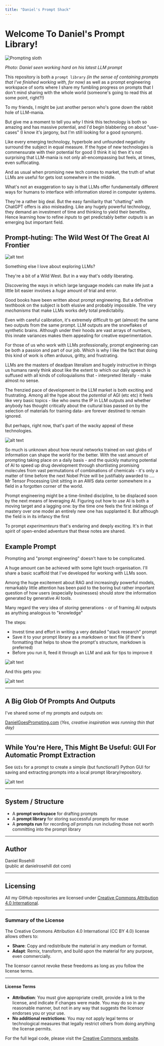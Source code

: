 ```yaml
---
title: "Daniel's Prompt Shack"
---
```


# Welcome To Daniel's Prompt Library!

![Prompting sloth](images/banner.webp)

*Photo: Daniel seen working hard on his latest LLM prompt*

This repository is both a `prompt library`  *(in the sense of containing prompts that I've finished working with, for now)* as well as a prompt engineering workspace of sorts where I share my fumbling progress on prompts that I don't mind sharing with the whole world (someone's going to read this at some point, right?!)

To my friends, I might be just another person who's gone down the rabbit hole of LLM-mania.

But give me a moment to tell you *why* I think this technology is both so amazing and has massive potential, and I'd begin blabbering on about "use-cases" (I know it's jargony, but I'm still looking for a good synonym). 

Like every emerging technology, hyperbole and unfounded negativity surround the subject in equal measure. If the hype of new technologies is commensurate with their potential for good (I think it is) then it's not surprising that LLM-mania is not only all-encompassing but feels, at times, even suffocating.

And as usual when promising new tech comes to market, the truth of what LLMs are useful for gets lost somewhere in the middle. 

What's not an exaggeration to say is that LLMs offer fundamentally different ways for humans to interface with information stored in computer systems. 

They're a rather big deal. But the easy familiarity that "chatting" with ChatGPT offers is also misleading. Like any hugely powerful technology, they demand an investment of time and thinking to yield their benefits. Hence learning how to refine *inputs* to get predictably better *outputs* is an emerging but important field.

## Prompt-huting: The Wild West Of The Great AI Frontier

![alt text](images/wild-west-sloth.webp)

Something else I love about exploring LLMs? 

They're a bit of a Wild West. But in a way that's oddly liberating.

Discovering the ways in which large language models can make life just a little bit easier involves a *huge* amount of trial and error. 

Good books have been written about prompt engineering. But a definitive texthbook on the subject is both elusive and probably impossible. The very *mechanisms* that make LLMs works defy total predictabiliy. 

Even with careful calibration, it's extremely difficult to get (almost) the same two outputs from the same prompt. LLM outputs are the snowflakes of synthetic brains. Although under their hoods are vast arrays of numbers, this innate variances makes them appealing for creative experimentation.

For those of us who work with LLMs professionally, prompt engineering can be both a passion and part of our job. Which is why I like the fact that doing this kind of work is often arduous, gritty, and frustrating. 

 LLMs are the masters of deadpan literalism and hugely instructive in things us humans rarely think about like the extent to which our daily speech is suffused with all kinds of colloquialisms that - interpreted literally - make almost no sense. 

 The frenzied pace of development in the LLM market is both exciting and frustrating. Among all the hype about the *potential* of AGI (etc etc) it feels like very basic topics - like who owns the IP in LLM outputs and whether anybody has thought critically about the cultural bias passed on by the selection of materials for training data- are forever destined to remain ignored. 

But perhaps, right now, that's part of the wacky appeal of these technologies.

![alt text](images/gpu-award.webp)

So much is unknown about how neural networks trained on vast globs of information can shape the world for the better. With the vast amount of prompting taking place on a daily basis - and the quickly maturing potential of AI to speed up drug development through shortlisting promising molecules from vast permutations of combinations of chemicals - it's only a matter of time before the next Nobel Prize will be justifiably awarded to .... Mr Tensor Processing Unit sitting in an AWS data center somewhere in a field in a forgotten corner of the world.

Prompt engineering might be a time-limited discipline, to be displaced soon by the next means of leveraging AI. Figuring out how to *use* AI is both a moving target and a lagging one: by the time one feels the first inklings of mastery over one model an entirely new one has supplanted it. But although the field is in its infancy the first 

 To prompt *experimenteurs* that's endaring and deeply exciting. It's in that spirit of open-ended adventure that these notes are shared.

## Example Prompt

Prompting and "prompt engineering" doesn't have to be complicated. 

A huge amount can be achieved with some light touch organisation. I'll share a basic scaffold that I've developed for working with LLMs soon.

Among the huge excitement about RAG and increasingly powerful models, remarkably little attention has been paid to the boring but rather important question of how users (especially businesses) should *store* the information generated by generative AI tools. 

Many regard the very idea of *storing* generations - or of framing AI outputs as anything analogous to "knowledge"

The steps:

- Invest time and effort in writing a very detailed "stack research" prompt  
- Save it to your prompt library as a markdown or text file (if there's formatting that helps to show the prompt's structure, markdown is preferred)  
- Before you run it, feed it through an LLM and ask for tips to improve it  

![alt text](images/sample-prompts/1.png)

And this gets you:

![alt text](images/sample-prompts/2.png)

---

## A Big Glob Of Prompts And Outputs

I've shared some of my prompts and outputs on:

[DanielGoesPrompting.com](https://danielgoesprompting.com)
(*Yes, creative inspiration was running thin that day)*

---

## While You're Here, This Might Be Useful: GUI For Automatic Prompt Extraction

See `GUIs` for a prompt to create a simple (but functional!) Python GUI for saving and extracting prompts into a local prompt library/repository.

 ![alt text](images/screenshots/1.png)

---

## System / Structure

- A **prompt workspace** for drafting prompts
- A **prompt library** for storing successful prompts for reuse
- A **prompts run** for recording *all* prompts run including those not worth committing into the prompt library 
---
## Author

Daniel Rosehill  
(public at danielrosehill dot com)

---
## Licensing

All my GitHub repositories are licensed under [Creative Commons Attribution 4.0 International](https://creativecommons.org/licenses/by/4.0/).

---

### Summary of the License
The Creative Commons Attribution 4.0 International (CC BY 4.0) license allows others to:
- **Share**: Copy and redistribute the material in any medium or format.
- **Adapt**: Remix, transform, and build upon the material for any purpose, even commercially.

The licensor cannot revoke these freedoms as long as you follow the license terms.

---

#### License Terms
- **Attribution**: You must give appropriate credit, provide a link to the license, and indicate if changes were made. You may do so in any reasonable manner, but not in any way that suggests the licensor endorses you or your use.
- **No additional restrictions**: You may not apply legal terms or technological measures that legally restrict others from doing anything the license permits.

For the full legal code, please visit the [Creative Commons website](https://creativecommons.org/licenses/by/4.0/legalcode).